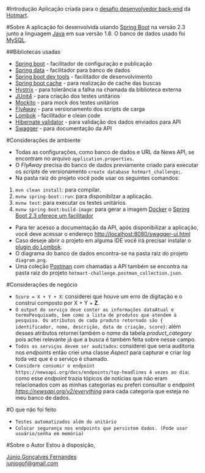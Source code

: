 #Introdução
Aplicação criada para o [desafio desenvolvedor back-end](https://github.com/Hotmart-Org/hotmart-challenge/tree/master/back-end) da [Hotmart](http://www.hotmart.com).

#Sobre
A aplicação foi desenvolvida usando [Spring Boot](https://spring.io/projects/spring-boot) na versão 2.3 junto a linguagem [Java](https://java.com/) em sua versão 1.8. O banco de dados usado foi [MySQL](https://www.mysql.com/).

##Bibliotecas usadas
- [Spring boot](https://spring.io/projects/spring-boot) - facilitador de configuração e publicação
- [Spring data](https://spring.io/projects/spring-data) - facilitador para banco de dados
- [Spring boot dev tools](https://docs.spring.io/spring-boot/docs/1.5.16.RELEASE/reference/html/using-boot-devtools.html) - facilitador de desenvolvimento
- [Spring boot cache](https://docs.spring.io/spring-boot/docs/2.1.6.RELEASE/reference/html/boot-features-caching.html) - para realização de cache das buscas
- [Hystrix](https://spring.io/guides/gs/circuit-breaker/) - para tolerância a falha na chamada da biblioteca externa
- [JUnit4](https://junit.org/junit4/) - para criação dos testes unitários
- [Mockito](https://site.mockito.org/) - para mock dos testes unitários
- [FlyAway](https://flywaydb.org/) - para versionamento dos scripts de carga
- [Lombok](https://projectlombok.org/) - facilitador e clean code
- [Hibernate validator](https://hibernate.org/validator/documentation/getting-started/) - para validação dos dados enviados para API
- [Swagger](https://swagger.io/) - para documentação da API

#Considerações de ambiente
- Todas as configurações, como banco de dados e URL da News API, se encontram no arquivo `application.properties`.
- O *FlyAway* precisa do banco de dados previamente criado para executar os *scripts* de versionamento `create database hotmart_challenge;`. 
- Na pasta raiz do projeto você pode usar os seguintes comandos:  
1) `mvn clean install`: para compilar.  
2) `mvnw spring-boot::run`: para disponibilzar a aplicação.  
3) `mvnw test`: para executar os testes unitários.  
4) `mvnw spring-boot:build-image`: para gerar a imagem [Docker](https://www.docker.com/) o [Spring Boot 2.3 oferece um facilitador](https://spring.io/guides/gs/spring-boot-docker/)  
- Para ter acesso a documentação da API, após disponibilizar a aplicação, você deve acessar o endereço [http://localhost:8080/swagger-ui.html](http://localhost:8080/swagger-ui.html)
- Caso deseje abrir o projeto em alguma IDE você irá precisar instalar o [plugin do Lombok](https://projectlombok.org/setup/eclipse).
- O diagrama do banco de dados encontra-se na pasta raiz do projeto `diagram.png`.
- Uma coleção [Postman](https://www.postman.com/) com chamadas a API também se encontra na pasta raiz do projeto `hotmart-challenge.postman_collection.json`.

#Considerações de negócio
- `Score = X + Y + X`: considerei que houve um erro de digitação e o construi composto por X + Y + **Z**.
- `O output do serviço deve conter as informações dataAtual e termoPesquisado, bem como a lista de produtos que atendem à pesquisa. Os atributos de cada produto retornado são { identificador, nome, descrição, data de criação, score}`: além desses atributos retornei também o *name* da tabela *product_category* pois achei relevante já que a busca é também feita sobre nesse campo.
- `Todos os serviços devem ser auditados`: considerei que seria auditoria nos *endpoints* então criei uma classe *Aspect* para capturar e criar *log* toda vez que é o serviço é chamado.
- `Considere consumir o endpoint https://newsapi.org/docs/endpoints/top-headlines 4 vezes ao dia`: como esse *endpoint* trazia tópicos de notícias que não eram relacionados com as minhas categorias eu preferi consultar o endpoint *https://newsapi.org/v2/everything* para cada categoria que esteja no meu banco de dados.

#O que não foi feito
- `Testes automatizados além do unitário`
- `Colocar segurança nos endpoints que persistem dados. (Pode usar usuário/senha em memória)`

#Sobre o Autor
Estou à disposição,  

[Júnio Gonçalves Fernandes](https://www.linkedin.com/in/juniogof/)  
[juniogof@gmail.com](mailto:juniogof@gmail.com)
